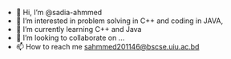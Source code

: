 - 👋 Hi, I’m @sadia-ahmmed
- 👀 I’m interested in problem solving in C++ and coding in JAVA,
- 🌱 I’m currently learning C++ and  Java 
- 💞️ I’m looking to collaborate on ...
- 📫 How to reach me sahmmed201146@bscse.uiu.ac.bd

<!---
sadia-ahmmed/sadia-ahmmed is a ✨ special ✨ repository because its `README.md` (this file) appears on your GitHub profile.
You can click the Preview link to take a look at your changes.
--->
